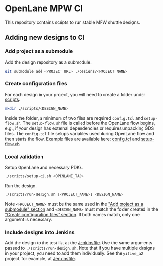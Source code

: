# OpenLane MPW CI

This repository contains scripts to run stable MPW shuttle designs.

## Adding new designs to CI

### Add project as a submodule

Add the design repository as a submodule.

```bash
git submodule add <PROJECT_URL> ./designs/<PROJECT_NAME>
```

### Create configuration files

For each design in your project, you will need to create a folder under [scripts](./scripts).

```bash
mkdir ./scripts/<DESIGN_NAME>
```

Inside the folder, a minimum of two files are required `config.tcl` and `setup-flow.sh`.
The `setup-flow.sh` file is called before the OpenLane flow begins, e.g., if your design has external dependencies or requires unpacking GDS files.
The `config.tcl` file setups variables used during OpenLane flow and then starts the flow.
Example files are available here: [config.tcl](./scripts/config.tcl) and [setup-flow.sh](./scripts/setup-flow.sh).

### Local validation

Setup OpenLane and necessary PDKs.

```bash
./scripts/setup-ci.sh <OPENLANE_TAG>
```

Run the design.

```bash
./scripts/run-design.sh [<PROJECT_NAME>] <DESIGN_NAME>
```

Note `<PROJECT_NAME>` must be the same used in the ["Add project as a submodule" section](#add-project-as-a-submodule)
and `<DESIGN_NAME>` must match the folder created in the ["Create configuration files" section](#create-configuration-files).
If both names match, only one argument is necessary.

### Include designs into Jenkins

Add the design to the test list at the [Jenkinsfile](./Jenkinsfile#L24).
Use the same arguments passed to `./scripts/run-design.sh`.
Note that if you have multiple designs in your project, you need to add them individually.
See the `yifive_a2` project, for example, at [Jenkinsfile](./Jenkinsfile#L87-L93).
